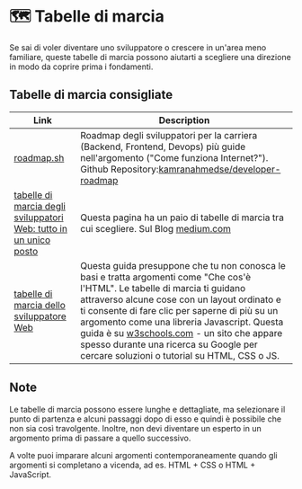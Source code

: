 # 🗺️ Tabelle di marcia

Se sai di voler diventare uno sviluppatore o crescere in un'area meno familiare, queste tabelle di marcia possono aiutarti a scegliere una direzione in modo da coprire prima i fondamenti.

## Tabelle di marcia consigliate

| Link | Description |
|--|--|
| [roadmap.sh](https://roadmap.sh/) | Roadmap degli sviluppatori per la carriera (Backend, Frontend, Devops) più guide nell'argomento ("Come funziona Internet?"). Github Repository:[kamranahmedse/developer-roadmap](https://github.com/kamranahmedse/developer-roadmap) |
| [tabelle di marcia degli sviluppatori Web: tutto in un unico posto](https://medium.com/level-up-web/developer-roadmaps-all-in-one-place-75c0402db0e0) | Questa pagina ha un paio di tabelle di marcia tra cui scegliere. Sul Blog [medium.com](https://medium.com)|
| [tabelle di marcia dello sviluppatore Web](https://www.w3schools.com/whatis/) | Questa guida presuppone che tu non conosca le basi e tratta argomenti come "Che cos'è l'HTML". Le tabelle di marcia ti guidano attraverso alcune cose con un layout ordinato e ti consente di fare clic per saperne di più su un argomento come una libreria Javascript. Questa guida è su [w3schools.com](www.w3schools.com) - un sito che appare spesso durante una ricerca su Google per cercare soluzioni o tutorial su HTML, CSS o JS.

## Note

Le tabelle di marcia possono essere lunghe e dettagliate, ma selezionare il punto di partenza e alcuni passaggi dopo di esso e quindi è possibile che non sia così travolgente. Inoltre, non devi diventare un esperto in un argomento prima di passare a quello successivo.

A volte puoi imparare alcuni argomenti contemporaneamente quando gli argomenti si completano a vicenda, ad es. HTML + CSS o HTML + JavaScript.
